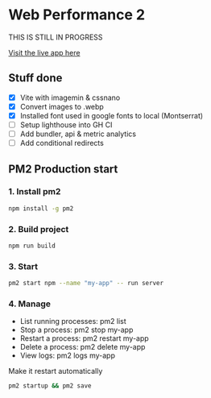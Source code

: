 # Web Performance 2

THIS IS STILL IN PROGRESS

[Visit the live app here](https://webperf2.netlify.app/)

## Stuff done

- [x] Vite with imagemin & cssnano
- [x] Convert images to .webp
- [x] Installed font used in google fonts to local (Montserrat)
- [ ] Setup lighthouse into GH CI
- [ ] Add bundler, api & metric analytics
- [ ] Add conditional redirects

## PM2 Production start

### 1. Install pm2

```bash
npm install -g pm2
```

### 2. Build project

```bash
npm run build
```

### 3. Start

```bash
pm2 start npm --name "my-app" -- run server
```

### 4. Manage

- List running processes: pm2 list
- Stop a process: pm2 stop my-app
- Restart a process: pm2 restart my-app
- Delete a process: pm2 delete my-app
- View logs: pm2 logs my-app

Make it restart automatically

```bash
pm2 startup && pm2 save
```
